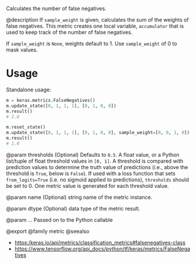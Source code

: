 Calculates the number of false negatives.

@description
If `sample_weight` is given, calculates the sum of the weights of
false negatives. This metric creates one local variable, `accumulator`
that is used to keep track of the number of false negatives.

If `sample_weight` is `None`, weights default to 1.
Use `sample_weight` of 0 to mask values.

# Usage
Standalone usage:

```python
m = keras.metrics.FalseNegatives()
m.update_state([0, 1, 1, 1], [0, 1, 0, 0])
m.result()
# 2.0
```

```python
m.reset_state()
m.update_state([0, 1, 1, 1], [0, 1, 0, 0], sample_weight=[0, 0, 1, 0])
m.result()
# 1.0
```

@param thresholds
(Optional) Defaults to `0.5`. A float value, or a Python
list/tuple of float threshold values in `[0, 1]`. A threshold is
compared with prediction values to determine the truth value of
predictions (i.e., above the threshold is `True`, below is `False`).
If used with a loss function that sets `from_logits=True` (i.e. no
sigmoid applied to predictions), `thresholds` should be set to 0.
One metric value is generated for each threshold value.

@param name
(Optional) string name of the metric instance.

@param dtype
(Optional) data type of the metric result.

@param ...
Passed on to the Python callable

@export
@family metric
@seealso
+ <https:/keras.io/api/metrics/classification_metrics#falsenegatives-class>
+ <https://www.tensorflow.org/api_docs/python/tf/keras/metrics/FalseNegatives>
